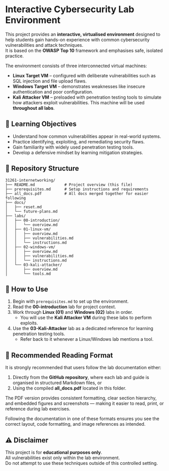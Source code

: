 # Interactive Cybersecurity Lab Environment

This project provides an **interactive, virtualised environment** designed to help students gain hands-on experience with common cybersecurity vulnerabilities and attack techniques.  
It is based on the **OWASP Top 10** framework and emphasises safe, isolated practice.

The environment consists of three interconnected virtual machines:
- **Linux Target VM** – configured with deliberate vulnerabilities such as SQL injection and file upload flaws.
- **Windows Target VM** – demonstrates weaknesses like insecure authentication and poor configuration.
- **Kali Attacker VM** – preloaded with penetration testing tools to simulate how attackers exploit vulnerabilities. This machine will be used **throughout all labs**.

## 🎯 Learning Objectives
- Understand how common vulnerabilities appear in real-world systems.
- Practice identifying, exploiting, and remediating security flaws.
- Gain familiarity with widely used penetration testing tools.
- Develop a defensive mindset by learning mitigation strategies.

## 📂 Repository Structure
```
31261-internetworking/
├── README.md             # Project overview (this file)
├── prerequisites.md      # Setup instructions and requirements
├── all_docs.pdf          # All docs merged together for easier following
├── docs/
│   ├── reset.md
│   └── future-plans.md
├── labs/
│   ├── 00-introduction/
│   │   └── overview.md
│   ├── 01-linux-vm/
│   │   ├── overview.md
│   │   ├── vulnerabilities.md
│   │   └── instructions.md
│   ├── 02-windows-vm/
│   │   ├── overview.md
│   │   ├── vulnerabilities.md
│   │   └── instructions.md
│   └── 03-kali-attacker/
│       ├── overview.md
│       └── tools.md
```

## 🚀 How to Use
1. Begin with `prerequisites.md` to set up the environment.  
2. Read the **00-introduction** lab for project context.  
3. Work through **Linux (01)** and **Windows (02)** labs in order.  
   - You will use the **Kali Attacker VM** during these labs to perform exploits.  
4. Use the **03-Kali-Attacker** lab as a dedicated reference for learning penetration testing tools.  
   - Refer back to it whenever a Linux/Windows lab mentions a tool.  
   
## 📖 Recommended Reading Format
It is strongly recommended that users follow the lab documentation either:  

1. Directly from the **GitHub repository**, where each lab and guide is organised in structured Markdown files, or  
2. Using the compiled **all_docs.pdf** located in this folder.  

The PDF version provides consistent formatting, clear section hierarchy, and embedded figures and screenshots — making it easier to read, print, or reference during lab exercises.  

Following the documentation in one of these formats ensures you see the correct layout, code formatting, and image references as intended.  
  

## ⚠️ Disclaimer
This project is for **educational purposes only**.  
All vulnerabilities exist only within the lab environment.  
Do not attempt to use these techniques outside of this controlled setting.
